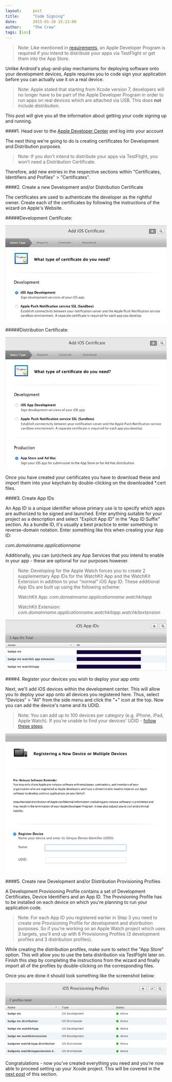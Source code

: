 ```yaml
---
layout:     post
title:      "Code Signing"
date:       2015-01-28 15:23:00
author:     "The Crew"
tags: [ios]
---
```


>Note: Like mentioned in [requirements](http://ciforios.github.io/2015/04/24/Requirements/), an Apple Developer Program is required if you intend to distribute your apps via TestFlight or get them into the App Store.

Unlike Android's plug-and-play mechanisms for deploying software onto your development devices, Apple requires you to code sign your application before you can actually use it on a real device.

> Note: Apple stated that starting from Xcode version 7, developers will no longer have to be part of the Apple Developer Program in order to run apps on real devices which are attached via USB. This does **not** include distribution.

This post will give you all the information about getting your code signing up and running.

####1. Head over to the [Apple Developer Center](https://developer.apple.com/membercenter) and log into your account

The next thing we're going to do is creating certificates for Development and Distribution purposes.

> Note: If you don't intend to distribute your apps via TestFlight, you won't need a Distribution Certificate.

Therefore, add new entries in the respective sections within "Certificates, Identifiers and Profiles" > "Certificates".

####2. Create a new Development and/or Distribution Certificate

The certificates are used to authenticate the developer as the rightful owner. Create each of the certificates by following the instructions of the wizard on Apple's Website.


#####Development Certificate:

![image](/img/development-certificate.png)

#####Distribution Certificate:

![image](/img/distribution-certificate.png)

Once you have created your certificates you have to download these and import them into your keychain by double-clicking on the downloaded *.cert files.

####3. Create App IDs

An App ID is a unique identifier whose primary use is to specify which apps are authorized to be signed and launched.
Enter anything suitable for your project as a description and select "Explicit App ID" in the "App ID Suffix" section. As a bundle ID, it's usually a best practice to enter something in reverse-domain notation. Enter something like this when creating your App ID:

*com*.*domainname*.*applicationname*

Additionally, you can (un)check any App Services that you intend to enable in your app - these are optional for our purposes however.

> Note: Developing for the Apple Watch forces you to create 2 supplementary App IDs for the WatchKit App and the WatchKit Extension in addition to your "normal" iOS App ID. These additional App IDs are built up using the following scheme:
>
> WatchKit App: *com*.*domainname*.*applicationname*.*watchkitapp*
> 
> WatchKit Extension: *com*.*domainname*.*applicationname*.*watchkitapp*.*watchkitextension*

![image](/img/app-ids.png)

####4. Register your devices you wish to deploy your app onto

Next, we'll add iOS devices within the development center. This will allow you to deploy your app onto all devices you registered here. Thus, select "Devices" > "All" from the side menu and click the "+" icon at the top. Now you can add the device's name and its UDID.

> Note: You can add up to 100 devices per category (e.g. iPhone, iPad, Apple Watch). If you're unable to find your devices' UDID - [follow these steps](http://whatsmyudid.com).

![image](/img/register-device.png)

####5. Create new Development and/or Distribution Provisioning Profiles

A Development Provisioning Profile contains a set of Development Certificates, Device Identifiers and an App ID. The Provisioning Profile has to be installed on each device on which you're planning to run your application code.

> Note: For each App ID you registered earlier in Step 3 you need to create one Provisioning Profile for development and distribution purposes. So if you're working on an Apple Watch project which uses 3 targets, you'll end up with 6 Provisioning Profiles (3 development profiles and 3 distribution profiles).

While creating the distribution profiles, make sure to select the "App Store" option. This will allow you to use the beta distribution via TestFlight later on.
Finish this step by completing the instructions from the wizard and finally import all of the profiles by double-clicking on the corresponding files.

Once you are done it should look something like the screenshot below:

![image](/img/provisioning-profiles.png)

Congratulations - now you've created everything you need and you're now able to proceed setting up your Xcode project. This will be covered in the [next post](http://ciforios.github.io/2015/05/10/Setting-Up-Xcode/) of this section.